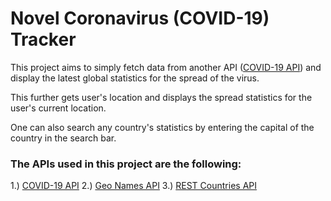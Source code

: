 # Novel Coronavirus (COVID-19) Tracker

This project aims to simply fetch data from another API ([COVID-19 API](https://github.com/ExpDev07/coronavirus-tracker-api)) and display the latest global statistics for the spread of the virus.

This further gets user's location and displays the spread statistics for the user's current location.

One can also search any country's statistics by entering the capital of the country in the search bar.

### The APIs used in this project are the following:
1.) [COVID-19 API](https://github.com/ExpDev07/coronavirus-tracker-api)
2.) [Geo Names API](https://www.geonames.org/)
3.) [REST Countries API](https://restcountries.eu/)
